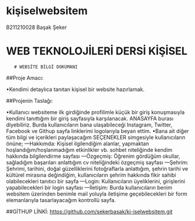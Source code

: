 # kişiselwebsitem

B211210028 Başak Şeker

 
# WEB TEKNOLOJİLERİ DERSİ KİŞİSEL 

       # WEBSİTE BİLGİ DOKÜMANI
       
##Proje Amacı:

 •Kendimi detaylıca tanıtan kişisel bir website hazırlamak.
 
##Projenin Taslağı:

 •Kullanıcı websiteme ilk girdiğinde profilimle küçük bir giriş konuşmasıyla kendimi 
tanıttığım bir giriş sayfasıyla karşılanacak. ANASAYFA burası diyebiliriz. Burda 
kullanıcıların bana ulaşabileceği Instagram, Twitter, Facebook ve Githup sayfa linklerimi 
logolarıyla beyan ettim. 
 •Bana ait diğer tüm bilgi ve içerikleri paylaşacağım SEÇENEKLER simgesiyle 
kullanıcıların önüne;
 —Hakkımda: Kişisel ilgilendiğim alanlar, yapmaktan hoşlandığım/hoşlanmadığım 
etkinlikler vb. sohbet niteliğinde kendim hakkında bilgilendirme sayfası
 —Özgeçmiş: Öğrenim gördüğüm okullar, sağladığım başarıları anlattığım cv 
niteliğindeki özgeçmiş sayfası
 —Şehrim: Şehrimi, tarihini, doğal güzelliklerini fotoğraflarla anlattığım, şehrin tarihi 
ve kültürel mirasına değindiğim, kullanıcıların şehrim hakkında fikir sahibi olabilecekleri 
tanıtıcı bir sayfa
 —Login: Kullanıcıların üyeliklerini, girişlerini yapabilecekleri bir login sayfası
 —İletişim: Burda kullanıcıların benim websitem üzerinden benimle mail yoluyla 
iletişime geçebilecekleri bir form elemanlarıyla tasarlayacağım kontrollü sayfa.


##GİTHUP LİNKİ: https://github.com/sekerbasak/ki-iselwebsitem.git
